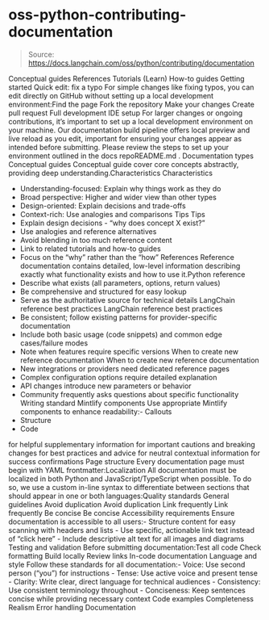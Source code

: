# oss-python-contributing-documentation

> Source: https://docs.langchain.com/oss/python/contributing/documentation

Conceptual guides
References
Tutorials (Learn)
How-to guides
Getting started
Quick edit: fix a typo
For simple changes like fixing typos, you can edit directly on GitHub without setting up a local development environment:Find the page
Fork the repository
Make your changes
Create pull request
Full development IDE setup
For larger changes or ongoing contributions, it’s important to set up a local development environment on your machine. Our documentation build pipeline offers local preview and live reload as you edit, important for ensuring your changes appear as intended before submitting. Please review the steps to set up your environment outlined in the docs repoREADME.md
.
Documentation types
Conceptual guides
Conceptual guide cover core concepts abstractly, providing deep understanding.Characteristics
Characteristics
- Understanding-focused: Explain why things work as they do
- Broad perspective: Higher and wider view than other types
- Design-oriented: Explain decisions and trade-offs
- Context-rich: Use analogies and comparisons
Tips
Tips
- Explain design decisions - “why does concept X exist?”
- Use analogies and reference alternatives
- Avoid blending in too much reference content
- Link to related tutorials and how-to guides
- Focus on the “why” rather than the “how”
References
Reference documentation contains detailed, low-level information describing exactly what functionality exists and how to use it.Python reference
- Describe what exists (all parameters, options, return values)
- Be comprehensive and structured for easy lookup
- Serve as the authoritative source for technical details
LangChain reference best practices
LangChain reference best practices
- Be consistent; follow existing patterns for provider-specific documentation
- Include both basic usage (code snippets) and common edge cases/failure modes
- Note when features require specific versions
When to create new reference documentation
When to create new reference documentation
- New integrations or providers need dedicated reference pages
- Complex configuration options require detailed explanation
- API changes introduce new parameters or behavior
- Community frequently asks questions about specific functionality
Writing standard
Mintlify components
Use appropriate Mintlify components to enhance readability:- Callouts
- Structure
- Code
<Note>
for helpful supplementary information<Warning>
for important cautions and breaking changes<Tip>
for best practices and advice<Info>
for neutral contextual information<Check>
for success confirmations
Page structure
Every documentation page must begin with YAML frontmatter:Localization
All documentation must be localized in both Python and JavaScript/TypeScript when possible. To do so, we use a custom in-line syntax to differentiate between sections that should appear in one or both languages:Quality standards
General guidelines
Avoid duplication
Avoid duplication
Link frequently
Link frequently
Be concise
Be concise
Accessibility requirements
Ensure documentation is accessible to all users:- Structure content for easy scanning with headers and lists
- Use specific, actionable link text instead of “click here”
- Include descriptive alt text for all images and diagrams
Testing and validation
Before submitting documentation:Test all code
Check formatting
Build locally
Review links
In-code documentation
Language and style
Follow these standards for all documentation:- Voice: Use second person (“you”) for instructions
- Tense: Use active voice and present tense
- Clarity: Write clear, direct language for technical audiences
- Consistency: Use consistent terminology throughout
- Conciseness: Keep sentences concise while providing necessary context
Code examples
Completeness
Realism
Error handling
Documentation